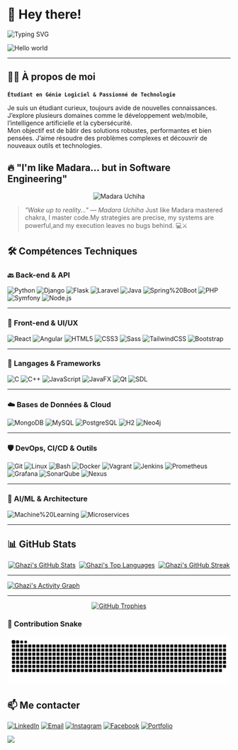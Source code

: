 # 👋 Hey there!

![Typing SVG](https://readme-typing-svg.demolab.com?font=Fira+Code&size=24&pause=1000&color=F75C7E&width=435&lines=Salut+je+suis+Ghazi+Saoudi;Étudiant+en+Génie+Logiciel;Passionné+par+l'IA%2C+la+cybersécurité%2C+le+dev)

<img src="https://raw.githubusercontent.com/sagar-viradiya/sagar-viradiya/master/resources/banner.png" alt="Hello world">

---

## 🧑‍💻 À propos de moi

**`Étudiant en Génie Logiciel & Passionné de Technologie`**

Je suis un étudiant curieux, toujours avide de nouvelles connaissances. J’explore plusieurs domaines comme le développement web/mobile, l’intelligence artificielle et la cybersécurité.  
Mon objectif est de bâtir des solutions robustes, performantes et bien pensées. J’aime résoudre des problèmes complexes et découvrir de nouveaux outils et technologies.

## 🔥 "I'm like Madara... but in Software Engineering"

<p align="center">
  <img src="https://media.giphy.com/media/v1.Y2lkPWVjZjA1ZTQ3eXh1NnNvbWVmanJ4NGJhdjhoeHJjNmdoY2lvbGczaThhY204aTZyeCZlcD12MV9naWZzX3JlbGF0ZWQmY3Q9Zw/8SEnoMhrEeBDa/giphy.gif" alt="Madara Uchiha" width="400">
</p>


> *"Wake up to reality..." — Madara Uchiha*  Just like Madara mastered chakra, I master code.My strategies are precise, my systems are powerful,and my execution leaves no bugs behind. 💻⚔️  



## 🛠️ Compétences Techniques

### 🔙 Back-end & API
![Python](https://img.shields.io/badge/Python-3776AB?logo=python&logoColor=white&style=for-the-badge)
![Django](https://img.shields.io/badge/Django-092E20?logo=django&logoColor=white&style=for-the-badge)
![Flask](https://img.shields.io/badge/Flask-000000?logo=flask&logoColor=white&style=for-the-badge)
![Laravel](https://img.shields.io/badge/Laravel-FF2D20?logo=laravel&logoColor=white&style=for-the-badge)
![Java](https://img.shields.io/badge/Java-007396?logo=java&logoColor=white&style=for-the-badge)
![Spring%20Boot](https://img.shields.io/badge/Spring%20Boot-6DB33F?logo=spring&logoColor=white&style=for-the-badge)
![PHP](https://img.shields.io/badge/PHP-777BB4?logo=php&logoColor=white&style=for-the-badge)
![Symfony](https://img.shields.io/badge/Symfony-000000?logo=symfony&logoColor=white&style=for-the-badge)
![Node.js](https://img.shields.io/badge/Node.js-339933?logo=node.js&logoColor=white&style=for-the-badge)

---

### 🎨 Front-end & UI/UX
![React](https://img.shields.io/badge/React-61DAFB?logo=react&logoColor=black&style=for-the-badge)
![Angular](https://img.shields.io/badge/Angular-DD0031?logo=angular&logoColor=white&style=for-the-badge)
![HTML5](https://img.shields.io/badge/HTML5-E34F26?logo=html5&logoColor=white&style=for-the-badge)
![CSS3](https://img.shields.io/badge/CSS3-1572B6?logo=css3&logoColor=white&style=for-the-badge)
![Sass](https://img.shields.io/badge/Sass-CC6699?logo=sass&logoColor=white&style=for-the-badge)
![TailwindCSS](https://img.shields.io/badge/TailwindCSS-06B6D4?logo=tailwindcss&logoColor=white&style=for-the-badge)
![Bootstrap](https://img.shields.io/badge/Bootstrap-7952B3?logo=bootstrap&logoColor=white&style=for-the-badge)


---

### 🧠 Langages & Frameworks
![C](https://img.shields.io/badge/C-A8B9CC?logo=c&logoColor=black&style=for-the-badge)
![C++](https://img.shields.io/badge/C++-00599C?logo=cplusplus&logoColor=white&style=for-the-badge)
![JavaScript](https://img.shields.io/badge/JavaScript-F7DF1E?logo=javascript&logoColor=black&style=for-the-badge)
![JavaFX](https://img.shields.io/badge/JavaFX-007396?logo=java&logoColor=white&style=for-the-badge)
![Qt](https://img.shields.io/badge/Qt-41CD52?logo=qt&logoColor=white&style=for-the-badge)
![SDL](https://img.shields.io/badge/SDL-094B88?style=for-the-badge)

---

### ☁️ Bases de Données & Cloud
![MongoDB](https://img.shields.io/badge/MongoDB-47A248?logo=mongodb&logoColor=white&style=for-the-badge)
![MySQL](https://img.shields.io/badge/MySQL-4479A1?logo=mysql&logoColor=white&style=for-the-badge)
![PostgreSQL](https://img.shields.io/badge/PostgreSQL-4169E1?logo=postgresql&logoColor=white&style=for-the-badge)
![H2](https://img.shields.io/badge/H2-4B8BBE?style=for-the-badge)
![Neo4j](https://img.shields.io/badge/Neo4j-018BFF?logo=neo4j&logoColor=white&style=for-the-badge)

---

### 🛡️ DevOps, CI/CD & Outils
![Git](https://img.shields.io/badge/Git-F05032?logo=git&logoColor=white&style=for-the-badge)
![Linux](https://img.shields.io/badge/Linux-000000?logo=linux&logoColor=white&style=for-the-badge)
![Bash](https://img.shields.io/badge/Bash-4EAA25?logo=gnubash&logoColor=white&style=for-the-badge)
![Docker](https://img.shields.io/badge/Docker-2496ED?logo=docker&logoColor=white&style=for-the-badge)
![Vagrant](https://img.shields.io/badge/Vagrant-1867C0?logo=vagrant&logoColor=white&style=for-the-badge)
![Jenkins](https://img.shields.io/badge/Jenkins-D24939?logo=jenkins&logoColor=white&style=for-the-badge)
![Prometheus](https://img.shields.io/badge/Prometheus-E6522C?logo=prometheus&logoColor=white&style=for-the-badge)
![Grafana](https://img.shields.io/badge/Grafana-F46800?logo=grafana&logoColor=white&style=for-the-badge)
![SonarQube](https://img.shields.io/badge/SonarQube-4E9BCD?logo=sonarqube&logoColor=white&style=for-the-badge)
![Nexus](https://img.shields.io/badge/Nexus-006699?logo=sonatype&logoColor=white&style=for-the-badge)


---


### 🤖 AI/ML & Architecture
![Machine%20Learning](https://img.shields.io/badge/Machine%20Learning-1F425F?logo=python&logoColor=white&style=for-the-badge)
![Microservices](https://img.shields.io/badge/Microservices-2C3E50?logo=docker&logoColor=white&style=for-the-badge)



---



## 📊 GitHub Stats

<div align="center" style="display: flex; justify-content: center; align-items: flex-start; flex-wrap: nowrap; gap: 8px; overflow: auto;">

  <a href="https://github.com/ghazy001">
    <img src="https://github-readme-stats.vercel.app/api?username=ghazy001&show_icons=true&theme=radical"
         alt="Ghazi's GitHub Stats" width="350" height="160" style="vertical-align: top;"/>
  </a>

  <a href="https://github.com/ghazy001">
    <img src="https://github-readme-stats.vercel.app/api/top-langs/?username=ghazy001&layout=compact&theme=radical"
         alt="Ghazi's Top Languages" width="300" height="160" style="vertical-align: top;"/>
  </a>

  <a href="https://github.com/ghazy001">
    <img src="https://github-readme-streak-stats.herokuapp.com/?user=ghazy001&theme=radical"
         alt="Ghazi's GitHub Streak" width="350" height="160" style="vertical-align: top;"/>
  </a>

</div>


---

[![Ghazi's Activity Graph](https://github-readme-activity-graph.vercel.app/graph?username=ghazy001&theme=dracula)](https://github.com/Ashutosh00710/github-readme-activity-graph)

---
<p align="center">
  <a href="https://github.com/ryo-ma/github-profile-trophy">
    <img src="https://github-profile-trophy.vercel.app/?username=ghazy001&theme=radical&no-frame=true&no-bg=true&row=1&column=7" alt="GitHub Trophies"/>
  </a>
</p>



<!--START_SECTION:waka-->
<!--END_SECTION:waka-->


### 🐍 Contribution Snake
<picture>
  <source media="(prefers-color-scheme: dark)" srcset="https://raw.githubusercontent.com/ghazy001/ghazy001/output/snake-dark.svg" />
  <source media="(prefers-color-scheme: light)" srcset="https://raw.githubusercontent.com/ghazy001/ghazy001/output/snake.svg" />
  <img alt="GitHub Snake" src="https://raw.githubusercontent.com/ghazy001/ghazy001/output/snake.svg" />
</picture>



## 📫 Me contacter

[![LinkedIn](https://img.shields.io/badge/LinkedIn-0A66C2?logo=linkedin&logoColor=white&style=for-the-badge)](https://www.linkedin.com/in/ghazi-saoudi-5b6086271/)
[![Email](https://img.shields.io/badge/Email-saoudi.ghazi@esprit.tn-D14836?logo=gmail&logoColor=white&style=for-the-badge)](mailto:saoudi.ghazi@esprit.tn)
[![Instagram](https://img.shields.io/badge/Instagram-E4405F?logo=instagram&logoColor=white&style=for-the-badge)](https://www.instagram.com/ghazi_sdi/)
[![Facebook](https://img.shields.io/badge/Facebook-1877F2?logo=facebook&logoColor=white&style=for-the-badge)](https://www.facebook.com/ghazi.saoudi.3/)
[![Portfolio](https://img.shields.io/badge/Portfolio-000000?logo=vercel&logoColor=white&style=for-the-badge)](https://ghazi-engineer.vercel.app)




<!-- Footer wave -->
<img src="https://capsule-render.vercel.app/api?type=waving&color=0:91EAE4,50:86A8E7,100:7F7FD5&height=120&section=footer"/>
